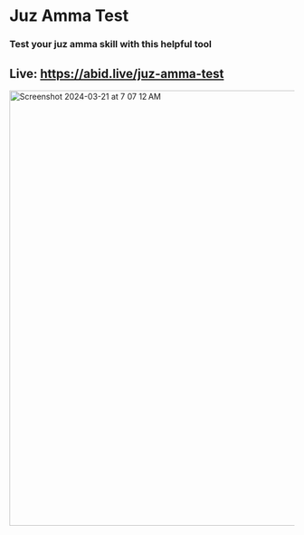 # Juz Amma Test
### Test your juz amma skill with this helpful tool
## Live: https://abid.live/juz-amma-test
<img width="768" alt="Screenshot 2024-03-21 at 7 07 12 AM" src="https://github.com/Abid-Hasan/juz-amma-test/assets/34839127/2d0ab35f-07b2-4817-b8d9-26c77614b986">

